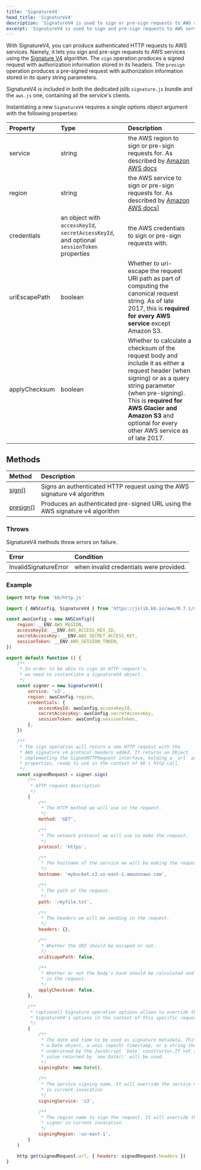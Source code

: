 ```yaml
---
title: 'SignatureV4'
head_title: 'SignatureV4'
description: 'SignatureV4 is used to sign or pre-sign requests to AWS services using the Signature V4 algorithm'
excerpt: 'SignatureV4 is used to sign and pre-sign requests to AWS services using the Signature V4 algorithm'
---
```


With SignatureV4, you can produce authenticated HTTP requests to AWS services. Namely, it lets you sign and pre-sign requests to AWS services using the [Signature V4](https://docs.aws.amazon.com/general/latest/gr/signature-version-4.html) algorithm. The `sign` operation produces a signed request with authorization information stored in its headers.
The `presign` operation produces a pre-signed request with authorization information stored in its query string parameters.

SignatureV4 is included in both the dedicated jslib `signature.js` bundle and the `aws.js` one, containing all the service's clients.

Instantiating a new `SignatureV4` requires a single options object argument with the following properties: 

| Property      | Type                                                                                      | Description                                                                                                                                                                                                                                                             |
| :------------ | :---------------------------------------------------------------------------------------- | :---------------------------------------------------------------------------------------------------------------------------------------------------------------------------------------------------------------------------------------------------------------------- |
| service       | string                                                                                    | the AWS region to sign or pre-sign requests for. As described by [Amazon AWS docs](https://docs.aws.amazon.com/general/latest/gr/rande.html)                                                                                                                             |
| region        | string                                                                                    | the AWS service to sign or pre-sign requests for. As described by [Amazon AWS docs](https://aws.amazon.com/about-aws/global-infrastructure/regions_az/)]                                                                                                                  |
| credentials   | an object with `accessKeyId`, `secretAccessKeyId`, and optional `sessionToken` properties | the AWS credentials to sign or pre-sign requests with.                                                                                                                                                                                                                   |
| uriEscapePath | boolean                                                                                   | Whether to uri-escape the request URI path as part of computing the canonical request string. As of late 2017, this is **required for every AWS service** except Amazon S3.                                                                                                |
| applyChecksum | boolean                                                                                   | Whether to calculate a checksum of the request body and include it as either a request header (when signing) or as a query string parameter (when pre-signing). This is **required for AWS Glacier and Amazon S3** and optional for every other AWS service as of late 2017. |

## Methods

<!-- vale off -->
| Method                                                     | Description                                                                   |
| :--------------------------------------------------------- | :---------------------------------------------------------------------------- |
| [sign()](/javascript-api/jslib/aws/signaturev4/sign)       | Signs an authenticated HTTP request using the AWS signature v4 algorithm      |
| [presign()](/javascript-api/jslib/aws/signaturev4/presign) | Produces an authenticated pre-signed URL using the AWS signature v4 algorithm |
<!-- vale on -->

### Throws

SignatureV4 methods throw errors on failure.

| Error                 | Condition                               |
| :-------------------- | :-------------------------------------- |
| InvalidSignatureError | when invalid credentials were provided. |

### Example

<CodeGroup labels={[]}>

```javascript
import http from 'k6/http.js'

import { AWSConfig, SignatureV4 } from 'https://jslib.k6.io/aws/0.7.1/aws.js'

const awsConfig = new AWSConfig({
    region: __ENV.AWS_REGION,
    accessKeyId: __ENV.AWS_ACCESS_KEY_ID,
    secretAccessKey: __ENV.AWS_SECRET_ACCESS_KEY,
    sessionToken: __ENV.AWS_SESSION_TOKEN,
})

export default function () {
    /**
     * In order to be able to sign an HTTP request's,
     * we need to instantiate a SignatureV4 object.
     */
    const signer = new SignatureV4({
        service: 's3',
        region: awsConfig.region,
        credentials: {
            accessKeyId: awsConfig.accessKeyId,
            secretAccessKey: awsConfig.secretAccessKey,
            sessionToken: awsConfig.sessionToken,
        },
    })

    /**
     * The sign operation will return a new HTTP request with the
     * AWS signature v4 protocol headers added. It returns an Object
     * implementing the SignedHTTPRequest interface, holding a `url` and a `headers`
     * properties, ready to use in the context of k6's http call.
     */
    const signedRequest = signer.sign(
        /**
         * HTTP request description
         */
        {
            /**
             * The HTTP method we will use in the request.
             */
            method: 'GET',

            /**
             * The network protocol we will use to make the request.
             */
            protocol: 'https',

            /**
             * The hostname of the service we will be making the request to.
             */
            hostname: 'mybucket.s3.us-east-1.amazonaws.com',

            /**
             * The path of the request.
             */
            path: '/myfile.txt',

            /**
             * The headers we will be sending in the request.
             */
            headers: {},

            /**
             * Whether the URI should be escaped or not.
             */
            uriEscapePath: false,

            /**
             * Whether or not the body's hash should be calculated and included
             * in the request.
             */
            applyChecksum: false,
        },

        /**
         * (optional) Signature operation options allows to override the
         * SignatureV4's options in the context of this specific request.
         */
        {
            /**
             * The date and time to be used as signature metadata. This value should be
             * a Date object, a unix (epoch) timestamp, or a string that can be
             * understood by the JavaScript `Date` constructor.If not supplied, the
             * value returned by `new Date()` will be used.
             */
            signingDate: new Date(),

            /**
             * The service signing name. It will override the service name of the signer
             * in current invocation
             */
            signingService: 's3',

            /**
             * The region name to sign the request. It will override the signing region of the
             * signer in current invocation
             */
            signingRegion: 'us-east-1',
        }
    )

    http.get(signedRequest.url, { headers: signedRequest.headers })
}
```

</CodeGroup>
